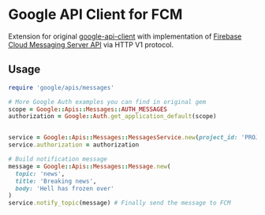 # Google API Client for FCM
Extension for original [google-api-client](https://github.com/google/google-api-ruby-client) with implementation of 
[Firebase Cloud Messaging Server API](https://firebase.google.com/docs/cloud-messaging/server) via HTTP V1 protocol. 

## Usage
```ruby
require 'google/apis/messages'

# More Google Auth examples you can find in original gem
scope = Google::Apis::Messages::AUTH_MESSAGES
authorization = Google::Auth.get_application_default(scope)


service = Google::Apis::Messages::MessagesService.new(project_id: 'PROJECT-ID')
service.authorization = authorization

# Build notification message
message = Google::Apis::Messages::Message.new(
  topic: 'news', 
  title: 'Breaking news', 
  body: 'Hell has frozen over'
)
service.notify_topic(message) # Finally send the message to FCM
```